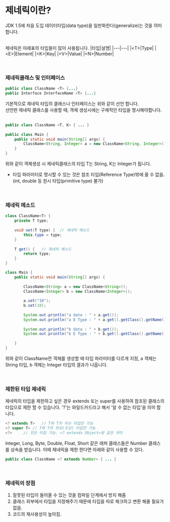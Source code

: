 <!-- Heading -->
# 제네릭이란?
JDK 1.5에 처음 도입
데이터타입(data type)을 일반화한다(generalize)는 것을 의미합니다.  
<br/>

제네릭은 아래표의 타입들이 많이 사용됩니다.
|타입|설명|
|---|---|
|\<T>|Type|
|\<E>|Element|
|\<K>|Key|
|\<V>|Value|
|\<N>|Number| 

<br/>

### 제네릭클래스 및 인터페이스
```java
public class ClassName <T> {...}
public Interface InterfaceName <T> {...}
```
기본적으로 제네릭 타입의 클래스나 인터페이스는 위와 같이 선언 합니다.  
선언한 제네릭 클래스를 사용할 때, 객체 생성시에는 구체적인 타입을 명시해야합니다.  
<br />




```java
public class ClassName <T, K> { ... }
 
public class Main {
	public static void main(String[] args) {
		ClassName<String, Integer> a = new ClassName<String, Integer>();
	}
}
```
위와 같이 객체생성 시 제네릭클래스의 타입 T는 String, K는 Integer가 됩니다.
* 타입 파라미터로 명시할 수 있는 것은 참조 타입(Reference Type)밖에 올 수 없음. (int, double 등 원시 타입(primitive type) 불가)  
<br/>

### 제네릭 메소드
```java
class ClassName<T> {
	private T type;
	
	void set(T type) {	// 제네릭 메소드
		this.type = type;
	}
	
	T get() {	// 제네릭 메소드
		return type;
	}
}

class Main {
	public static void main(String[] args) {
		
		ClassName<String> a = new ClassName<String>();
		ClassName<Integer> b = new ClassName<Integer>();
		
		a.set("10");
		b.set(10);
	
		System.out.println("a data : " + a.get());
		System.out.println("a E Type : " + a.get().getClass().getName());
		
		System.out.println("b data : " + b.get());
		System.out.println("b E Type : " + b.get().getClass().getName());
		
	}
}
```
위와 같이 ClassName란 객체를 생성할 때 타입 파라미터를 다르게 지정,
a 객체는 String 타입, b 객체는 Integer 타입의 결과가 나옵니다.  

<br/>

### 제한된 타입 제네릭
제네릭의 타입을 제한하고 싶은 경우 extends 또는 super를 사용하여 참조된 클래스의 타입으로 제한 할 수 있습니다.  '?'는 와일드카드라고 해서 '알 수 없는 타입'을 의미 합니다.
```java
<? extends T>	// T와 T의 자손 타입만 가능
<? super T>	// T와 T의 부모(조상) 타입만 가능
<?>		// 모든 타입 가능. <? extends Object>랑 같은 의미
```

Integer, Long, Byte, Double, Float, Short 같은 래퍼 클래스들은 Number 클래스를 상속을 받습니다. 이때 제네릭을 제한 한다면 아래와 같이 사용할 수 있다.
```java
public class ClassName <? extends Number> { ... }
```
<br/>

### 제네릭의 장점
1. 잘못된 타입이 들어올 수 있는 것을 컴파일 단계에서 방지 해줌
2. 클래스 외부에서 타입을 지정해주기 때문에 타입을 따로 체크하고 변환 해줄 필요가 없음.
3. 코드의 재사용성이 높아짐.
